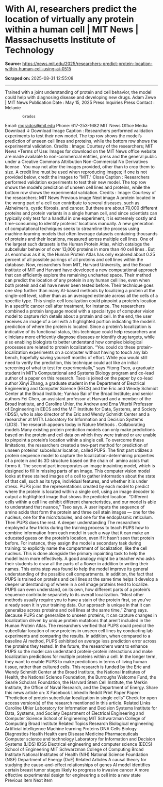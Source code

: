# With AI, researchers predict the location of virtually any protein within a human cell | MIT News | Massachusetts Institute of Technology

**Source:** https://news.mit.edu/2025/researchers-predict-protein-location-within-human-cell-using-ai-0515

**Scraped on:** 2025-08-31 12:55:08

---

Trained with a joint understanding of protein and cell behavior, the model could help with diagnosing disease and developing new drugs.
Adam Zewe
|
MIT News
Publication Date
:
May 15, 2025
Press Inquiries
Press Contact
:
Melanie        

            Grados
Email:
mgrados@mit.edu
Phone:
617-253-1682
MIT News Office
Media Download
↓
Download Image
Caption
:
Researchers performed validation experiments to test their new model. The top row shows the model’s prediction of unseen cell lines and proteins, while the bottom row shows the experimental validation.
Credits
:
Image: Courtesy of the researchers; MIT News
*Terms of Use:
Images for download on the MIT News office website are made available to non-commercial entities, press and the general public under a
Creative Commons Attribution Non-Commercial No Derivatives license
.
    You may not alter the images provided, other than to crop them to size. A credit line must be used when reproducing images; if one is not provided 
    below, credit the images to "MIT."
Close
Caption
:
Researchers performed validation experiments to test their new model. The top row shows the model’s prediction of unseen cell lines and proteins, while the bottom row shows the experimental validation.
Credits
:
Image: Courtesy of the researchers; MIT News
Previous image
Next image
A protein located in the wrong part of a cell can contribute to several diseases, such as Alzheimer’s, cystic fibrosis, and cancer. But there are about 70,000 different proteins and protein variants in a single human cell, and since scientists can typically only test for a handful in one experiment, it is extremely costly and time-consuming to identify proteins’ locations manually.
A new generation of computational techniques seeks to streamline the process using machine-learning models that often leverage datasets containing thousands of proteins and their locations, measured across multiple cell lines. One of the largest such datasets is the Human Protein Atlas, which catalogs the subcellular behavior of over
13,000 proteins in more than 40 cell lines
. But as enormous as it is, the Human Protein Atlas has only explored about 0.25 percent of all possible pairings of all proteins and cell lines within the database.
Now, researchers from MIT, Harvard University, and the Broad Institute of MIT and Harvard have developed a new computational approach that can efficiently explore the remaining uncharted space. Their method can predict the location of any protein in any human cell line, even when both protein and cell have never been tested before.
Their technique goes one step further than many AI-based methods by localizing a protein at the single-cell level, rather than as an averaged estimate across all the cells of a specific type. This single-cell localization could pinpoint a protein’s location in a specific cancer cell after treatment, for instance.
The researchers combined a protein language model with a special type of computer vision model to capture rich details about a protein and cell. In the end, the user receives an image of a cell with a highlighted portion indicating the model’s prediction of where the protein is located. Since a protein’s localization is indicative of its functional status, this technique could help researchers and clinicians more efficiently diagnose diseases or identify drug targets, while also enabling biologists to better understand how complex biological processes are related to protein localization.
“You could do these protein-localization experiments on a computer without having to touch any lab bench, hopefully saving yourself months of effort. While you would still need to verify the prediction, this technique could act like an initial screening of what to test for experimentally,” says Yitong Tseo, a graduate student in MIT’s Computational and Systems Biology program and co-lead author of a paper on this research.
Tseo is joined on the paper by co-lead author Xinyi Zhang, a graduate student in the Department of Electrical Engineering and Computer Science (EECS) and the Eric and Wendy Schmidt Center at the Broad Institute; Yunhao Bai of the Broad Institute; and senior authors Fei Chen, an assistant professor at Harvard and a member of the Broad Institute, and Caroline Uhler, the Andrew and Erna Viterbi Professor of Engineering in EECS and the MIT Institute for Data, Systems, and Society (IDSS), who is also director of the Eric and Wendy Schmidt Center and a researcher at MIT’s Laboratory for Information and Decision Systems (LIDS). The research
appears today in
Nature Methods
.
Collaborating models
Many existing protein prediction models can only make predictions based on the protein and cell data on which they were trained or are unable to pinpoint a protein’s location within a single cell.
To overcome these limitations, the researchers created a two-part method for prediction of unseen proteins’ subcellular location, called PUPS.
The first part utilizes a protein sequence model to capture the localization-determining properties of a protein and its 3D structure based on the chain of  amino acids that forms it.
The second part incorporates an image inpainting model, which is designed to fill in missing parts of an image. This computer vision model looks at three stained images of a cell to gather information about the state of that cell, such as its type, individual features, and whether it is under stress.
PUPS joins the representations created by each model to predict where the protein is located within a single cell, using an image decoder to output a highlighted image that shows the predicted location.
“Different cells within a cell line exhibit different characteristics, and our model is able to understand that nuance,” Tseo says.
A user inputs the sequence of amino acids that form the protein and three cell stain images — one for the nucleus, one for the microtubules, and one for the endoplasmic reticulum. Then PUPS does the rest.
A deeper understanding
The researchers employed a few tricks during the training process to teach PUPS how to combine information from each model in such a way that it can make an educated guess on the protein’s location, even if it hasn’t seen that protein before.
For instance, they assign the model a secondary task during training: to explicitly name the compartment of localization, like the cell nucleus. This is done alongside the primary inpainting task to help the model learn more effectively.
A good analogy might be a teacher who asks their students to draw all the parts of a flower in addition to writing their names. This extra step was found to help the model improve its general understanding of the possible cell compartments.
In addition, the fact that PUPS is trained on proteins and cell lines at the same time helps it develop a deeper understanding of where in a cell image proteins tend to localize.
PUPS can even understand, on its own, how different parts of a protein’s sequence contribute separately to its overall localization.
“Most other methods usually require you to have a stain of the protein first, so you’ve already seen it in your training data. Our approach is unique in that it can generalize across proteins and cell lines at the same time,” Zhang says.
Because PUPS can generalize to unseen proteins, it can capture changes in localization driven by unique protein mutations that aren’t included in the Human Protein Atlas.
The researchers verified that PUPS could predict the subcellular location of new proteins in unseen cell lines by conducting lab experiments and comparing the results. In addition, when compared to a baseline AI method, PUPS exhibited on average less prediction error across the proteins they tested.
In the future, the researchers want to enhance PUPS so the model can understand protein-protein interactions and make localization predictions for multiple proteins within a cell. In the longer term, they want to enable PUPS to make predictions in terms of living human tissue, rather than cultured cells.
This research is funded by the Eric and Wendy Schmidt Center at the Broad Institute, the National Institutes of Health, the National Science Foundation, the Burroughs Welcome Fund, the Searle Scholars Foundation, the Harvard Stem Cell Institute, the Merkin Institute, the Office of Naval Research, and the Department of Energy.
Share
this news article on:
X
Facebook
LinkedIn
Reddit
Print
Paper
Paper: “Prediction of protein subcellular localization in single cells”
Check for open access version(s) of the research mentioned in this article.
Related Links
Caroline Uhler
Laboratory for Information and Decision Systems
Institute for Data, Systems, and Society
Department of Electrical Engineering and Computer Science
School of Engineering
MIT Schwarzman College of Computing
Broad Institute
Related Topics
Research
Biological engineering
Artificial intelligence
Machine learning
Proteins
DNA
Cells
Biology
Diagnostics
Health
Health care
Disease
Medicine
Pharmaceuticals
Computer science and technology
Laboratory for Information and Decision Systems (LIDS)
IDSS
Electrical engineering and computer science (EECS)
School of Engineering
MIT Schwarzman College of Computing
Broad Institute
National Institutes of Health (NIH)
National Science Foundation (NSF)
Department of Energy (DoE)
Related Articles
A causal theory for studying the cause-and-effect relationships of genes
AI model identifies certain breast tumor stages likely to progress to invasive cancer
A more effective experimental design for engineering a cell into a new state
Previous item
Next item
